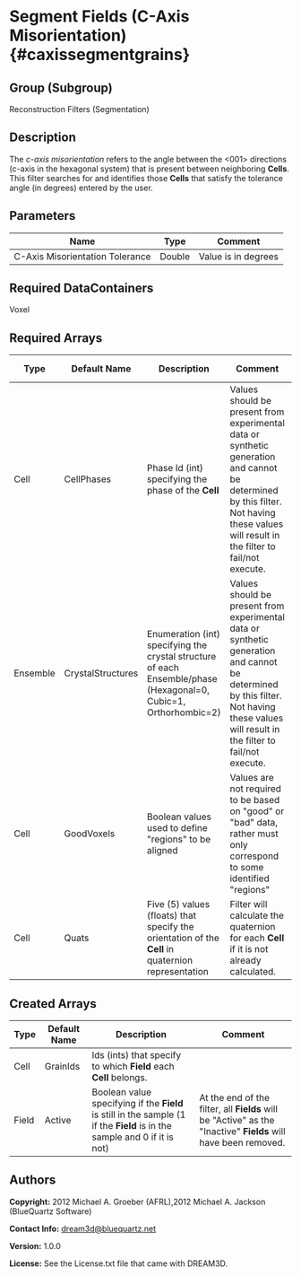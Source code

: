 Segment Fields (C-Axis Misorientation) {#caxissegmentgrains}
======

## Group (Subgroup) ##
Reconstruction Filters (Segmentation)

## Description ##
The _c-axis misorientation_ refers to the angle between the <001> directions (c-axis in the hexagonal system) that is present between neighboring __Cells__. This filter searches for and identifies those __Cells__ that satisfy the tolerance angle (in degrees) entered by the user. 

## Parameters ##

| Name | Type | Comment |
|------|------|-----|
| C-Axis Misorientation Tolerance | Double | Value is in degrees |

## Required DataContainers ##
Voxel

## Required Arrays ##

| Type | Default Name | Description | Comment | Filters Known to Create Data
|------|--------------|-------------|---------|-----|
| Cell | CellPhases | Phase Id (int) specifying the phase of the **Cell** | Values should be present from experimental data or synthetic generation and cannot be determined by this filter. Not having these values will result in the filter to fail/not execute. | Read H5Ebsd File (IO), Pack Primary Phases (SyntheticBuilding), Insert Precipitate Phases (SyntheticBuilding), Establish Matrix Phase (SyntheticBuilding) |
| Ensemble | CrystalStructures | Enumeration (int) specifying the crystal structure of each Ensemble/phase (Hexagonal=0, Cubic=1, Orthorhombic=2) | Values should be present from experimental data or synthetic generation and cannot be determined by this filter. Not having these values will result in the filter to fail/not execute. | Read H5Ebsd File (IO), Read Ensemble Info File (IO), Initialize Synthetic Volume (SyntheticBuilding) |
| Cell | GoodVoxels | Boolean values used to define "regions" to be aligned | Values are not required to be based on "good" or "bad" data, rather must only correspond to some identified "regions"  | Single Threshold (Cell Data) (Processing), Multi Threshold (Cell Data) (Processing) |
| Cell | Quats | Five (5) values (floats) that specify the orientation of the **Cell** in quaternion representation | Filter will calculate the quaternion for each **Cell** if it is not already calculated. | Find Cell Quaternions (Generic) |

## Created Arrays ##

| Type | Default Name | Description | Comment |
|------|--------------|-------------|---------|
| Cell | GrainIds | Ids (ints) that specify to which **Field** each **Cell** belongs. |  |
| Field | Active | Boolean value specifying if the **Field** is still in the sample (1 if the **Field** is in the sample and 0 if it is not) | At the end of the filter, all **Fields** will be "Active" as the "Inactive" **Fields** will have been removed.  |


## Authors ##

**Copyright:** 2012 Michael A. Groeber (AFRL),2012 Michael A. Jackson (BlueQuartz Software)

**Contact Info:** dream3d@bluequartz.net

**Version:** 1.0.0

**License:**  See the License.txt file that came with DREAM3D.



